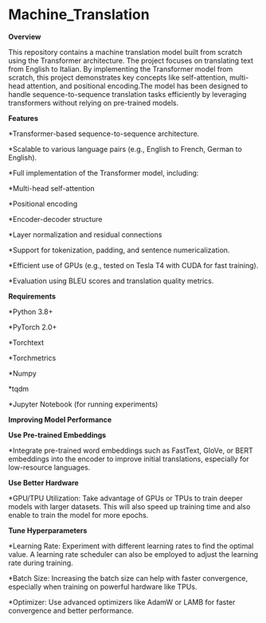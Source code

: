 # Machine_Translation
**Overview**

This repository contains a machine translation model built from scratch using the Transformer architecture. The project focuses on translating text from English to Italian. By implementing the Transformer model from scratch, this project demonstrates key concepts like self-attention, multi-head attention, and positional encoding.The model has been designed to handle sequence-to-sequence translation tasks efficiently by leveraging transformers without relying on pre-trained models.

**Features**

*Transformer-based sequence-to-sequence architecture.

*Scalable to various language pairs (e.g., English to French, German to English).

*Full implementation of the Transformer model, including:

*Multi-head self-attention

*Positional encoding

*Encoder-decoder structure

*Layer normalization and residual connections

*Support for tokenization, padding, and sentence numericalization.

*Efficient use of GPUs (e.g., tested on Tesla T4 with CUDA for fast training).

*Evaluation using BLEU scores and translation quality metrics.


**Requirements** 

*Python 3.8+

*PyTorch 2.0+

*Torchtext

*Torchmetrics

*Numpy

*tqdm

*Jupyter Notebook (for running experiments)

**Improving Model Performance**



**Use Pre-trained Embeddings**

*Integrate pre-trained word embeddings such as FastText, GloVe, or BERT embeddings into the encoder to improve initial translations, especially for low-resource languages.

**Use Better Hardware**

*GPU/TPU Utilization: Take advantage of GPUs or TPUs to train deeper models with larger datasets. This will also speed up training time and also enable to train the model for more epochs.

**Tune Hyperparameters**

*Learning Rate: Experiment with different learning rates to find the optimal value. A learning rate scheduler can also be employed to adjust the learning rate during training.

*Batch Size: Increasing the batch size can help with faster convergence, especially when training on powerful hardware like TPUs.

*Optimizer: Use advanced optimizers like AdamW or LAMB for faster convergence and better performance.
